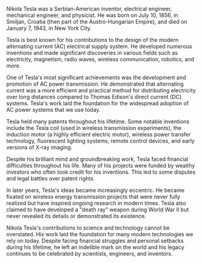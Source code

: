
Nikola Tesla was a Serbian-American inventor, electrical engineer, mechanical engineer, and physicist. He was born on July 10, 1856, in Smiljan, Croatia (then part of the Austro-Hungarian Empire), and died on January 7, 1943, in New York City.

Tesla is best known for his contributions to the design of the modern alternating current (AC) electrical supply system. He developed numerous inventions and made significant discoveries in various fields such as electricity, magnetism, radio waves, wireless communication, robotics, and more.

One of Tesla's most significant achievements was the development and promotion of AC power transmission. He demonstrated that alternating current was a more efficient and practical method for distributing electricity over long distances compared to Thomas Edison's direct current (DC) systems. Tesla's work laid the foundation for the widespread adoption of AC power systems that we use today.

Tesla held many patents throughout his lifetime. Some notable inventions include the Tesla coil (used in wireless transmission experiments), the induction motor (a highly efficient electric motor), wireless power transfer technology, fluorescent lighting systems, remote control devices, and early versions of X-ray imaging.

Despite his brilliant mind and groundbreaking work, Tesla faced financial difficulties throughout his life. Many of his projects were funded by wealthy investors who often took credit for his inventions. This led to some disputes and legal battles over patent rights.

In later years, Tesla's ideas became increasingly eccentric. He became fixated on wireless energy transmission projects that were never fully realized but have inspired ongoing research in modern times. Tesla also claimed to have developed a "death ray" weapon during World War II but never revealed its details or demonstrated its existence.

Nikola Tesla's contributions to science and technology cannot be overstated. His work laid the foundation for many modern technologies we rely on today. Despite facing financial struggles and personal setbacks during his lifetime, he left an indelible mark on the world and his legacy continues to be celebrated by scientists, engineers, and inventors.